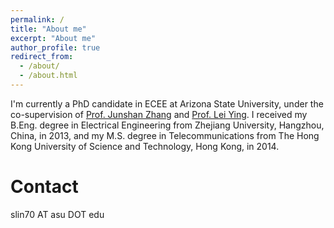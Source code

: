 ```yaml
---
permalink: /
title: "About me"
excerpt: "About me"
author_profile: true
redirect_from: 
  - /about/
  - /about.html
---
```


I'm currently a PhD candidate in ECEE at Arizona State University, under the co-supervision of [Prof. Junshan Zhang](http://informationnet.asu.edu/) and [Prof. Lei Ying](https://leiying.engin.umich.edu/). I received my B.Eng. degree in Electrical Engineering from Zhejiang University, Hangzhou, China, in 2013, and my M.S. degree in Telecommunications from The Hong Kong University of Science and Technology, Hong Kong, in 2014.


Contact
======
slin70 AT asu DOT edu





